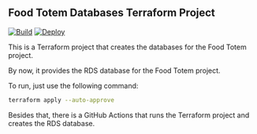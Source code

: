 ## Food Totem Databases Terraform Project
[![Build](https://github.com/leonardo-avila/food-totem-db/actions/workflows/build.yml/badge.svg)](https://github.com/leonardo-avila/food-totem-db/actions/workflows/build.yml)
[![Deploy](https://github.com/leonardo-avila/food-totem-db/actions/workflows/deploy.yml/badge.svg)](https://github.com/leonardo-avila/food-totem-db/actions/workflows/deploy.yml)

This is a Terraform project that creates the databases for the Food Totem project.

By now, it provides the RDS database for the Food Totem project.

To run, just use the following command:
  
  ```bash
  terraform apply --auto-approve
  ```

Besides that, there is a GitHub Actions that runs the Terraform project and creates the RDS database.
